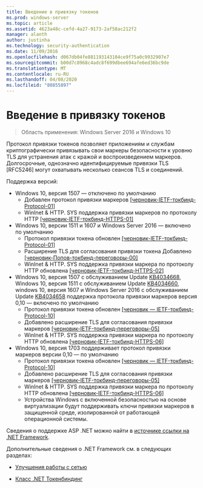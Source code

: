 ```yaml
---
title: Введение в привязку токенов
ms.prod: windows-server
ms.topic: article
ms.assetid: 4623a48c-cefd-4a27-9173-2af58ac212f2
manager: alanth
author: justinha
ms.technology: security-authentication
ms.date: 11/09/2016
ms.openlocfilehash: d067db04fe881193143104ce9f75a0c9932907e7
ms.sourcegitcommit: b00d7c8968c4adc8f699dbee694afe6ed36bc9de
ms.translationtype: MT
ms.contentlocale: ru-RU
ms.lasthandoff: 04/08/2020
ms.locfileid: "80855897"
---
```

# <a name="introducing-token-binding"></a>Введение в привязку токенов

>Область применения: Windows Server 2016 и Windows 10

Протокол привязки токенов позволяет приложениям и службам криптографически привязывать свои маркеры безопасности к уровню TLS для устранения атак с кражой и воспроизведением маркеров. Долгосрочные, однозначно идентифицируемые привязки TLS [RFC5246] могут охватывать несколько сеансов TLS и соединений.

Поддержка версий:

- Windows 10, версия 1507 — отключено по умолчанию
    - Добавлен протокол привязки маркеров [[черновик-IETF-токбинд-Protocol-01]](https://datatracker.ietf.org/doc/draft-ietf-tokbind-protocol/01/)
    - WinInet & HTTP. SYS поддержка привязки маркеров по протоколу HTTP [[черновик-IETF-токбинд-HTTPS-01]](https://datatracker.ietf.org/doc/draft-ietf-tokbind-https/01/)
- Windows 10, версии 1511 и 1607 и Windows Server 2016 — включено по умолчанию
    - Протокол привязки токена обновлен [[черновик-IETF-токбинд-Protocol-01]](https://datatracker.ietf.org/doc/draft-ietf-tokbind-protocol/01/)
    - Расширение TLS для согласования привязки токена Добавлено [[черновик-Попов-токбинд-переговоры-00]](https://tools.ietf.org/html/draft-popov-tokbind-negotiation-00)
    - WinInet & HTTP. SYS поддержка привязки маркера по протоколу HTTP обновлена [[черновик-IETF-токбинд-HTTPS-02]](https://datatracker.ietf.org/doc/draft-ietf-tokbind-https/02/)
- Windows 10, версия 1507 с обслуживанием Update [KB4034668](https://support.microsoft.com/kb/KB4034668), Windows 10, версия 1511 с обслуживанием Update [KB4034660](https://support.microsoft.com/kb/KB4034660), windows 10, версия 1607 и Windows Server 2016 с обслуживанием Update [KB4034658](https://support.microsoft.com/kb/KB4034658) поддержка протокола привязки маркеров версия 0,10 — включено по умолчанию
    - Протокол привязки токена обновлен [[черновик — IETF-токбинд-Protocol-10]](https://datatracker.ietf.org/doc/draft-ietf-tokbind-protocol/10/)
    - Добавлено расширение TLS для согласования привязки маркеров [[черновик-IETF-токбинд-переговоры-05]](https://tools.ietf.org/html/draft-ietf-tokbind-negotiation-05)
    - WinInet & HTTP. SYS поддержка привязки маркера по протоколу HTTP обновлена [[черновик-IETF-токбинд-HTTPS-06]](https://datatracker.ietf.org/doc/draft-ietf-tokbind-https/06/)
- Windows 10, версия 1703 поддерживает протокол привязки маркеров версии 0,10 — по умолчанию
    - Протокол привязки токена обновлен [[черновик — IETF-токбинд-Protocol-10]](https://datatracker.ietf.org/doc/draft-ietf-tokbind-protocol/10/)
    - Добавлено расширение TLS для согласования привязки маркеров [[черновик-IETF-токбинд-переговоры-05]](https://tools.ietf.org/html/draft-ietf-tokbind-negotiation-05)
    - WinInet & HTTP. SYS поддержка привязки маркера по протоколу HTTP обновлена [[черновик-IETF-токбинд-HTTPS-06]](https://datatracker.ietf.org/doc/draft-ietf-tokbind-https/06/)
    - Устройства Windows с включенной безопасностью на основе виртуализации будут поддерживать ключи привязки маркеров в защищенной среде, изолированной от работающей операционной системы.

Сведения о поддержке ASP .NET можно найти в [источнике ссылки на .NET Framework](https://referencesource.microsoft.com/#System.Web/ITlsTokenBindingInfo.cs,4a5e5668f5c31170). 

Дополнительные сведения о .NET Framework см. в следующих разделах:

- [Улучшения работы с сетью](https://blogs.msdn.microsoft.com/dotnet/2015/11/30/net-framework-4-6-1-is-now-available/#networking)

- [Класс .NET Токенбиндинг](https://msdn.microsoft.com/library/system.security.authentication.extendedprotection.tokenbinding.aspx)
